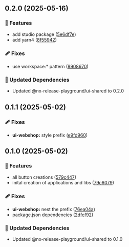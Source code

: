 ## 0.2.0 (2025-05-16)

### 🚀 Features

- add studio package ([5e6df7e](https://github.com/stefanbinder/nx-release-playground/commit/5e6df7e))
- add yarn4 ([8f55942](https://github.com/stefanbinder/nx-release-playground/commit/8f55942))

### 🩹 Fixes

- use workspace:* pattern ([8908670](https://github.com/stefanbinder/nx-release-playground/commit/8908670))

### 🧱 Updated Dependencies

- Updated @nx-release-playground/ui-shared to 0.2.0

## 0.1.1 (2025-05-02)

### 🩹 Fixes

- **ui-webshop:** style prefix ([e9fd960](https://github.com/stefanbinder/nx-release-playground/commit/e9fd960))

## 0.1.0 (2025-05-02)

### 🚀 Features

- all button creations ([579c447](https://github.com/stefanbinder/nx-release-playground/commit/579c447))
- inital creation of applications and libs ([79c6079](https://github.com/stefanbinder/nx-release-playground/commit/79c6079))

### 🩹 Fixes

- **ui-webshop:** nest the prefix ([76ea04a](https://github.com/stefanbinder/nx-release-playground/commit/76ea04a))
- package.json dependencies ([2dfcf92](https://github.com/stefanbinder/nx-release-playground/commit/2dfcf92))

### 🧱 Updated Dependencies

- Updated @nx-release-playground/ui-shared to 0.1.0